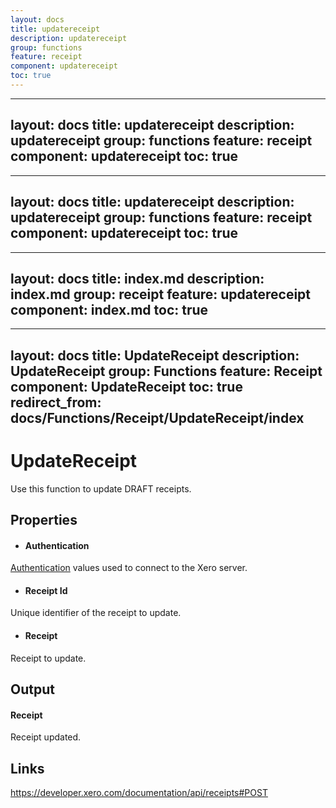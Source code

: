 ```yaml
---
layout: docs
title: updatereceipt
description: updatereceipt
group: functions
feature: receipt
component: updatereceipt
toc: true
---
```

---
layout: docs
title: updatereceipt
description: updatereceipt
group: functions
feature: receipt
component: updatereceipt
toc: true
---
---
layout: docs
title: updatereceipt
description: updatereceipt
group: functions
feature: receipt
component: updatereceipt
toc: true
---
---
layout: docs
title: index.md
description: index.md
group: receipt
feature: updatereceipt
component: index.md
toc: true
---
---
layout: docs
title: UpdateReceipt
description: UpdateReceipt
group: Functions
feature: Receipt
component: UpdateReceipt
toc: true
redirect_from: docs/Functions/Receipt/UpdateReceipt/index
---
UpdateReceipt
============

Use this function to update DRAFT receipts.

Properties
----------

- #### Authentication
[Authentication](../../../Common/Authentication/Index.md) values used to connect to the Xero server.
- #### Receipt Id
Unique identifier of the receipt to update.
- #### Receipt
Receipt to update.


Output
-----
#### Receipt
Receipt updated.

Links
-----

https://developer.xero.com/documentation/api/receipts#POST
